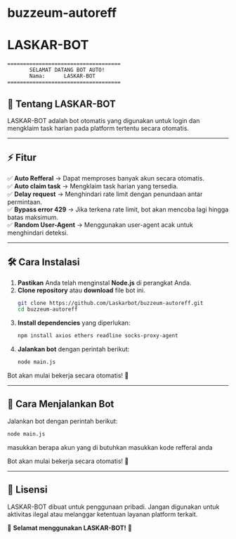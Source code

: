 # buzzeum-autoreff
# LASKAR-BOT

```
====================================
       SELAMAT DATANG BOT AUTO!     
       Nama:      LASKAR-BOT        
====================================
```

## 📌 Tentang LASKAR-BOT
LASKAR-BOT adalah bot otomatis yang digunakan untuk login dan mengklaim task harian pada platform tertentu secara otomatis.

---

## ⚡ Fitur
✅ **Auto Refferal** → Dapat memproses banyak akun secara otomatis.  
✅ **Auto claim task** → Mengklaim task harian yang tersedia.  
✅ **Delay request** → Menghindari rate limit dengan penundaan antar permintaan.  
✅ **Bypass error 429** → Jika terkena rate limit, bot akan mencoba lagi hingga batas maksimum.  
✅ **Random User-Agent** → Menggunakan user-agent acak untuk menghindari deteksi.  

---

## 🛠️ Cara Instalasi
1. **Pastikan** Anda telah menginstal **Node.js** di perangkat Anda.
2. **Clone repository** atau **download** file bot ini.
   ```bash
   git clone https://github.com/Laskarbot/buzzeum-autoreff.git
   cd buzzeum-autoreff
   ```
3. **Install dependencies** yang diperlukan:
   ```bash
   npm install axios ethers readline socks-proxy-agent
   ```
4. **Jalankan bot** dengan perintah berikut:
   ```bash
   node main.js
   ```

Bot akan mulai bekerja secara otomatis! 🎉

---

## 🚀 Cara Menjalankan Bot
Jalankan bot dengan perintah berikut:
```bash
node main.js
```

masukkan berapa akun yang di butuhkan
masukkan kode refferal anda

Bot akan mulai bekerja secara otomatis! 🎉

---

## 📝 Lisensi
LASKAR-BOT dibuat untuk penggunaan pribadi. Jangan digunakan untuk aktivitas ilegal atau melanggar ketentuan layanan platform terkait.

🚀 **Selamat menggunakan LASKAR-BOT!** 🚀


